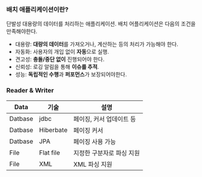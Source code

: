### 배치 애플리케이션이란?
단발성 대용량의 데이터를 처리하는 애플리케이션. 배치 어플리케이션은 다음의 조건을 만족해야한다.
- 대용량: **대량의 데이터**를 가져오거나, 계산하는 등의 처리가 가능해야 한다.
- 자동화:  사용자의 개입 없이 **자동**으로 실행.
- 견고성: **충돌/중단 없이** 진행되어야 한다.
- 신뢰성: 로깅 알림을 통해 **이슈를 추적**.
- 성능: **독립적인 수행**과 **퍼포먼스**가 보장되어야한다.

### Reader & Writer
|Data|기술|설명|
|---|---|---|
|Datbase|jdbc|페이징, 커서 업데이트 등|
|Datbase|Hiberbate|페이징 커서
|Datbase|JPA|페이징 사용 가능
|File|Flat file|지정한 구분자로 파싱 지원
|File|XML|XML 파싱 지원
